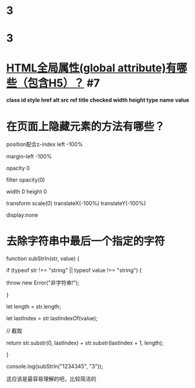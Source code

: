 # 3

# 3

# **[HTML全局属性(global attribute)有哪些（包含H5）？](https://github.com/haizlin/fe-interview/issues/7#) #7**

**class id style href alt src ref title checked width height type name value**

# 

# 在页面上隐藏元素的方法有哪些？

position配合z-index left -100%

margin-left -100%

opacity 0

filter opacity(0)

width 0 height 0

transform scale(0) translateX(-100%) translateY(-100%)

display:none

# 去除字符串中最后一个指定的字符

function subStrIn(str, value) {

if (typeof str !== "string" || typeof value !== "string") {

throw new Error("非字符串!");

}

let length = str.length;

let lastIndex = str.lastIndexOf(value);

// 截取

return str.substr(0, lastIndex) + str.substr(lastIndex + 1, length);

}

console.log(subStrIn("1234345", "3"));

这应该是最容易理解的吧，比较简洁的

#